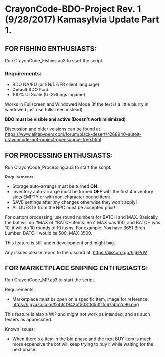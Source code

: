 # CrayonCode-BDO-Project Rev. 1 (9/28/2017) Kamasylvia Update Part 1.

## FOR FISHING ENTHUSIASTS:

Run CrayonCode_Fishing.au3 to start the script.

### Requirements:
* BDO NA/EU (or EN/DE/FR client language)
* Default BDO Font
* 100% UI Scale (UI Settings ingame)

Works in Fullscreen and Windowed Mode (If the text is a little blurry in windowed just use fullscreen instead)

**BDO must be visible and active (Doesn't work minimized)**

Discussion and older versions can be found at https://www.elitepvpers.com/forum/black-desert/4268940-autoit-crayoncode-bot-project-opensource-free.html

## FOR PROCESSING ENTHUSIASTS:

Run CrayonCode_Processing.au3 to start the script.

Requirements:
* Storage auto-arrange must be turned **ON**.
* Inventory auto-arrange must be turned **OFF** with the first 4 inventory slots EMPTY or with non-character bound items.
* SAVE settings after any changes otherwise they won't apply!
* All QUESTS from the NPC must be accepted prior!

For custom processing, use round numbers for BATCH and MAX. Basically the bot will do #MAX of #BATCH items. So if MAX was 100, and BATCH was 10, it will do 10 rounds of 10 items.
For example: You have 3651 Birch Lumber, BATCH would be 500, MAX 3500. 

This feature is still under development and might bug.

Any issues please report to the discord at: https://discord.gg/hj6jPrW

## FOR MARKETPLACE SNIPING ENTHUSIASTS:

Run CrayonCode_MP.au3 to start the script.

Requirements:
* Marketplace must be open on a specific item, image for reference: https://i.gyazo.com/f243cf942bf5031fd53f1fc62abb2c96.png

This feature is also a WIP and might not work as intended, and as such testers as appreciated.

Known issues:

* When there's a item in the bid phase and the next BUY item is much more expensive the bot will keep trying to buy it while waiting for the next phase.


